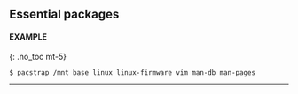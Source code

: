 ## Essential packages

#### EXAMPLE
{: .no_toc mt-5}

```bash
$ pacstrap /mnt base linux linux-firmware vim man-db man-pages
```

---
